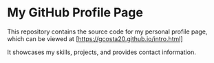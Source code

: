 # My GitHub Profile Page

This repository contains the source code for my personal profile page, which can be viewed at [https://gcosta20.github.io/intro.html]

It showcases my skills, projects, and provides contact information.
